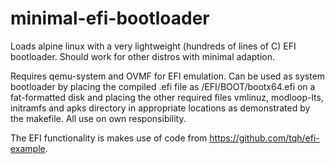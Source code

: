 # minimal-efi-bootloader
Loads alpine linux with a very lightweight (hundreds of lines of C) EFI bootloader. Should work for other distros with minimal adaption.

Requires qemu-system and OVMF for EFI emulation. Can be used as system bootloader by placing the compiled .efi file as /EFI/BOOT/bootx64.efi on a fat-formatted disk and placing the other required files vmlinuz, modloop-lts, initramfs and apks directory in appropriate locations as demonstrated by the makefile. All use on own responsibility.

The EFI functionality is makes use of code from https://github.com/tqh/efi-example.
